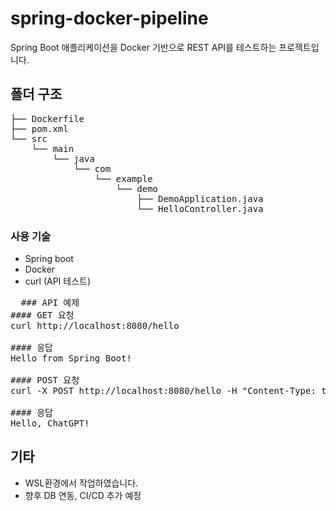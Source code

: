 # spring-docker-pipeline
Spring Boot 애플리케이션을 Docker 기반으로 REST API를 테스트하는 프로젝트입니다.

## 폴더 구조
<pre>
├── Dockerfile
├── pom.xml
└── src
    └── main
        └── java
            └── com
                └── example
                    └── demo
                        ├── DemoApplication.java
                        └── HelloController.java  
</pre>

### 사용 기술
- Spring boot
- Docker
- curl (API 테스트)
<pre>
  ### API 예제
#### GET 요청
curl http://localhost:8080/hello

#### 응답
Hello from Spring Boot!

#### POST 요청
curl -X POST http://localhost:8080/hello -H "Content-Type: text/plain" -d "ChatGPT"
  
#### 응답
Hello, ChatGPT!
</pre>

## 기타
- WSL환경에서 작업하였습니다.
- 향후 DB 연동, CI/CD 추가 예정
